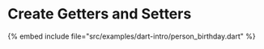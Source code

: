 # Create Getters and Setters

{% embed include file="src/examples/dart-intro/person_birthday.dart" %}



